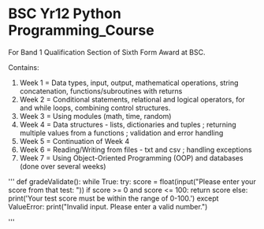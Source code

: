# BSC Yr12 Python Programming_Course
For Band 1 Qualification Section of Sixth Form Award at BSC.

Contains:
1. Week 1 = Data types, input, output, mathematical operations, string concatenation, functions/subroutines with returns
2. Week 2 = Conditional statements, relational and logical operators, for and while loops, combining control structures.
3. Week 3 = Using modules (math, time, random)
4. Week 4 = Data structures - lists, dictionaries and tuples ; returning multiple values from a functions ; validation and error handling
5. Week 5 = Continuation of Week 4 
6. Week 6 = Reading/Writing from files - txt and csv ; handling exceptions
7. Week 7 = Using Object-Oriented Programming (OOP) and databases (done over several weeks)

'''
def gradeValidate():
    while True:
        try:
        score = float(input(\"Please enter your score from that test: \"))
        if score >= 0 and score <= 100:
            return score
        else:
            print('Your test score must be within the range of 0-100.')
    except ValueError:
        print(\"Invalid input. Please enter a valid number.\")

'''
